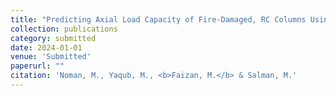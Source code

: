 ```yaml
---
title: "Predicting Axial Load Capacity of Fire-Damaged, RC Columns Using Neural Networks"
collection: publications
category: submitted
date: 2024-01-01
venue: 'Submitted'
paperurl: ""
citation: 'Noman, M., Yaqub, M., <b>Faizan, M.</b> & Salman, M.'
---
```

